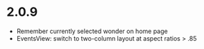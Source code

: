 # 2.0.9

- Remember currently selected wonder on home page
- EventsView: switch to two-column layout at aspect ratios > .85
